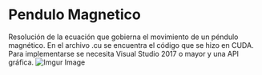 # Pendulo Magnetico
Resolución de la ecuación que gobierna el movimiento de un péndulo magnético. En el archivo .cu se encuentra el código que se hizo en CUDA. Para implementarse se necesita Visual Studio 2017 o mayor y una API gráfica. 
![Imgur Image](https://imgur.com/cRJI8Ky.png)
